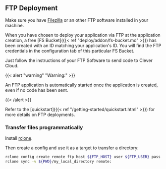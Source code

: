 ## FTP Deployment

Make sure you have [Filezilla](https://filezilla-project.org/) or an other FTP software installed in your machine.

When you have chosen to deploy your application via FTP at the application creation, a free [FS Bucket]({{< ref "deploy/addon/fs-bucket.md" >}}) has been created with an ID matching your application's ID. You will find the FTP credentials in the configuration tab of this particular FS Bucket.

Just follow the instructions of your FTP Software to send code to Clever Cloud.

{{< alert "warning" "Warning:" >}}
<p>An FTP application is automatically started once the application is created, even if no code has been sent.</p>
{{< /alert >}}

Refer to the [quickstart]({{< ref "/getting-started/quickstart.html" >}}) for more details on FTP deployments.

### Transfer files programmatically

Install [rclone](https://rclone.org/).

Then create a config and use it as a target to transfer a directory:

```bash
rclone config create remote ftp host ${FTP_HOST} user ${FTP_USER} pass ${FTP_PASSWORD}
rclone sync -v ${PWD}/my_local_directory remote:
```
